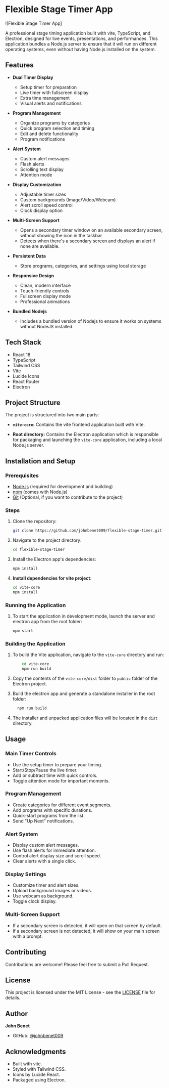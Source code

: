 # Flexible Stage Timer App

![Flexible Stage Timer App]

A professional stage timing application built with vite, TypeScript, and Electron, designed for live events, presentations, and performances. This application bundles a Node.js server to ensure that it will run on different operating systems, even without having Node.js installed on the system.

## Features

- **Dual Timer Display**
  - Setup timer for preparation
  - Live timer with fullscreen display
  - Extra time management
  - Visual alerts and notifications

- **Program Management**
  - Organize programs by categories
  - Quick program selection and timing
  - Edit and delete functionality
  - Program notifications

- **Alert System**
  - Custom alert messages
  - Flash alerts
  - Scrolling text display
  - Attention mode

- **Display Customization**
  - Adjustable timer sizes
  - Custom backgrounds (Image/Video/Webcam)
  - Alert scroll speed control
  - Clock display option

- **Multi-Screen Support**
  - Opens a secondary timer window on an available secondary screen, without showing the icon in the taskbar
  - Detects when there's a secondary screen and displays an alert if none are available.

- **Persistent Data**
  - Store programs, categories, and settings using local storage
- **Responsive Design**
  - Clean, modern interface
  - Touch-friendly controls
  - Fullscreen display mode
  - Professional animations

- **Bundled Nodejs**
   - Includes a bundled version of Nodejs to ensure it works on systems without NodeJS installed.

## Tech Stack

- React 18
- TypeScript
- Tailwind CSS
- Vite
- Lucide Icons
- React Router
- Electron

## Project Structure

The project is structured into two main parts:

- **`vite-core`:** Contains the vite frontend application built with Vite.

- **Root directory:** Contains the Electron application which is responsible for packaging and launching the `vite-core` application, including a local Node.js server.

## Installation and Setup

### Prerequisites

-   [Node.js](https://nodejs.org/) (required for development and building)
-   [npm](https://www.npmjs.com/) (comes with Node.js)
-   [Git](https://git-scm.com/) (Optional, if you want to contribute to the project)

### Steps

1.  Clone the repository:

    ```bash
    git clone https://github.com/johnbenet009/flexible-stage-timer.git
    ```
2.  Navigate to the project directory:

    ```bash
    cd flexible-stage-timer
    ```
3.  Install the Electron app's dependencies:

    ```bash
    npm install
    ```
4. **Install dependencies for vite project**:

    ```bash
    cd vite-core
    npm install
    ```

### Running the Application

1. To start the application in development mode, launch the server and electron app from the root folder:
    ```bash
    npm start
    ```

### Building the Application

1. To build the Vite application, navigate to the `vite-core` directory and run:
    ```bash
        cd vite-core
        npm run build
    ```
2.  Copy the contents of the `vite-core/dist` folder to `public` folder of the Electron project.
3. Build the electron app and generate a standalone installer in the root folder:
    ```bash
      npm run build
    ```

4. The installer and unpacked application files will be located in the `dist` directory.

## Usage

### Main Timer Controls

-   Use the setup timer to prepare your timing.
-   Start/Stop/Pause the live timer.
-   Add or subtract time with quick controls.
-   Toggle attention mode for important moments.

### Program Management

-   Create categories for different event segments.
-   Add programs with specific durations.
-   Quick-start programs from the list.
-   Send "Up Next" notifications.

### Alert System

-   Display custom alert messages.
-   Use flash alerts for immediate attention.
-   Control alert display size and scroll speed.
-   Clear alerts with a single click.

### Display Settings

-   Customize timer and alert sizes.
-   Upload background images or videos.
-   Use webcam as background.
-   Toggle clock display.

### Multi-Screen Support

-   If a secondary screen is detected, it will open on that screen by default.
-   If a secondary screen is not detected, it will show on your main screen with a prompt.

## Contributing

Contributions are welcome! Please feel free to submit a Pull Request.

## License

This project is licensed under the MIT License - see the [LICENSE](LICENSE) file for details.

## Author

**John Benet**

-   GitHub: [@johnbenet009](https://github.com/johnbenet009)

## Acknowledgments

-   Built with vite.
-   Styled with Tailwind CSS.
-   Icons by Lucide React.
-   Packaged using Electron.
